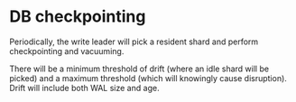 # DB checkpointing

Periodically, the write leader will pick a resident shard and perform checkpointing and vacuuming.

There will be a minimum threshold of drift (where an idle shard will be picked) and a maximum threshold (which will knowingly cause disruption). Drift will include both WAL size and age.

